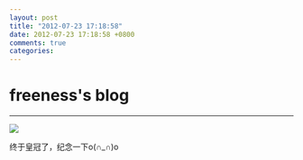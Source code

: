 ```yaml
---
layout: post
title: "2012-07-23 17:18:58"
date: 2012-07-23 17:18:58 +0800
comments: true
categories: 
---
```


# freeness's blog

----------

![](http://okqmqrbgo.bkt.clouddn.com/201207231718581.jpg)

>
终于皇冠了，纪念一下o(∩_∩)o